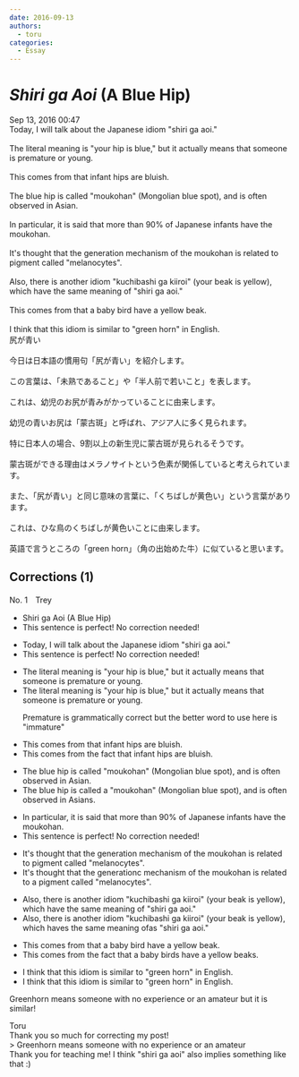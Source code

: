 ```yaml
---
date: 2016-09-13
authors:
  - toru
categories:
  - Essay
---
```


<h1 id="subject_show"><strong><em>Shiri ga Aoi</strong></em> (A Blue Hip)</h1>
<div class="date">Sep 13, 2016 00:47</div>
<div id="post"><div id="body_show_ori">
Today, I will talk about the Japanese idiom "shiri ga aoi."<br/><br/>The literal meaning is "your hip is blue," but it actually means that someone is premature or young.<br/><br/>This comes from that infant hips are bluish.<br/><br/>The blue hip is called "moukohan" (Mongolian blue spot), and is often observed in Asian.<br/><br/>In particular, it is said that more than 90% of Japanese infants have the moukohan.<br/><br/>It's thought that the generation mechanism of the moukohan is related to pigment called "melanocytes".<br/><br/>Also, there is another idiom "kuchibashi ga kiiroi" (your beak is yellow), which have the same meaning of "shiri ga aoi."<br/><br/>This comes from that a baby bird have a yellow beak.<br/><br/>I think that this idiom is similar to "green horn" in English.
</div></div>

<!-- more -->

<div id="post_ja"><div id="body_show_mo">
尻が青い<br/><br/>今日は日本語の慣用句「尻が青い」を紹介します。<br/><br/>この言葉は、「未熟であること」や「半人前で若いこと」を表します。<br/><br/>これは、幼児のお尻が青みがかっていることに由来します。<br/><br/>幼児の青いお尻は「蒙古斑」と呼ばれ、アジア人に多く見られます。<br/><br/>特に日本人の場合、9割以上の新生児に蒙古斑が見られるそうです。<br/><br/>蒙古斑ができる理由はメラノサイトという色素が関係していると考えられています。<br/><br/>また、「尻が青い」と同じ意味の言葉に、「くちばしが黄色い」という言葉があります。<br/><br/>これは、ひな鳥のくちばしが黄色いことに由来します。<br/><br/>英語で言うところの「green horn」（角の出始めた牛）に似ていると思います。
</div></div>

## Corrections (1)
<div id="block"><div class="first_name"> No. 1　<span class="just_name">Trey</span></div><div id="block2">
<ul class="correction_field">
<li class="incorrect">Shiri ga Aoi (A Blue Hip)</li>
<li class="corrected perfect">This sentence is perfect! No correction needed!</li>
</ul>
<ul class="correction_field">
<li class="incorrect">Today, I will talk about the Japanese idiom "shiri ga aoi."</li>
<li class="corrected perfect">This sentence is perfect! No correction needed!</li>
</ul>
<ul class="correction_field">
<li class="incorrect">The literal meaning is "your hip is blue," but it actually means that someone is premature or young.</li>
<li class="corrected correct">
The literal meaning is "your hip is blue," but it actually means that someone is premature or young.
<p class="correction_comment">Premature is grammatically correct  but the better word to use here is "immature"</p>
</li>
</ul>
<ul class="correction_field">
<li class="incorrect">This comes from that infant hips are bluish.</li>
<li class="corrected correct">
This comes from th<span class="f_red">e f</span>a<span class="f_red">c</span>t <span class="f_red">that </span>infant hips are bluish.
</li>
</ul>
<ul class="correction_field">
<li class="incorrect">The blue hip is called "moukohan" (Mongolian blue spot), and is often observed in Asian.</li>
<li class="corrected correct">
The blue hip is called <span class="f_red">a </span>"moukohan" (Mongolian blue spot), and is often observed in Asian<span class="f_red">s</span>.
</li>
</ul>
<ul class="correction_field">
<li class="incorrect">In particular, it is said that more than 90% of Japanese infants have the moukohan.</li>
<li class="corrected perfect">This sentence is perfect! No correction needed!</li>
</ul>
<ul class="correction_field">
<li class="incorrect">It's thought that the generation mechanism of the moukohan is related to pigment called "melanocytes".</li>
<li class="corrected correct">
It's thought that the gene<span class="f_gray"><span class="sline">ra</span></span>ti<span class="f_gray"><span class="sline">on</span></span><span class="f_red">c</span> mechanism of the moukohan is related to <span class="f_red">a </span>pigment called "melanocytes".
</li>
</ul>
<ul class="correction_field">
<li class="incorrect">Also, there is another idiom "kuchibashi ga kiiroi" (your beak is yellow), which have the same meaning of "shiri ga aoi."</li>
<li class="corrected correct">
Also, there is another idiom "kuchibashi ga kiiroi" (your beak is yellow), which ha<span class="f_gray"><span class="sline">ve</span></span><span class="f_red">s</span> the same meaning <span class="f_gray"><span class="sline">of</span></span><span class="f_red">as</span> "shiri ga aoi."
</li>
</ul>
<ul class="correction_field">
<li class="incorrect">This comes from that a baby bird have a yellow beak.</li>
<li class="corrected correct">
This comes from th<span class="f_red">e f</span>a<span class="f_red">c</span>t <span class="f_red">th</span>a<span class="f_red">t</span> <span class="f_red">a </span>baby bird<span class="f_red">s</span> have a yellow beak<span class="f_red">s</span>.
</li>
</ul>
<ul class="correction_field">
<li class="incorrect">I think that this idiom is similar to "green horn" in English.</li>
<li class="corrected correct">
I think that this idiom is similar to "green<span class="f_gray"><span class="sline"> </span></span>horn" in English.
</li>
</ul>
<p class="comment_small">
 Greenhorn means someone with no experience or an amateur but it is similar!
</p>

</div><div class="name"><span class="just_name">Toru</span><br>
Thank you so much for correcting my post!<br/>&gt; Greenhorn means someone with no experience or an amateur <br/>Thank you for teaching me! I think "shiri ga aoi" also implies something like that :)
</div>
</div>
